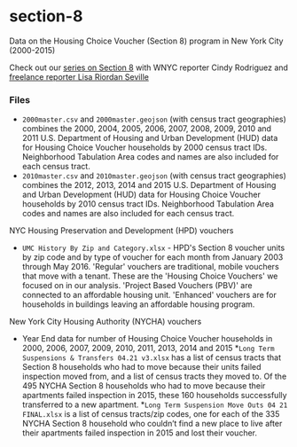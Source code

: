 # section-8
Data on the Housing Choice Voucher (Section 8) program in New York City (2000-2015)

Check out our [series on Section 8](http://www.wnyc.org/series/section-8/) with WNYC reporter Cindy Rodriguez and [freelance reporter Lisa Riordan Seville](http://www.nydailynews.com/authors?author=Lisa-Riordan-Seville)

### Files

* `2000master.csv` and `2000master.geojson` (with census tract geographies) combines the 2000, 2004, 2005, 2006, 2007, 2008, 2009, 2010 and 2011 U.S. Department of Housing and Urban Development (HUD) data for Housing Choice Voucher households by 2000 census tract IDs. Neighborhood Tabulation Area codes and names are also included for each census tract. 
* `2010master.csv` and `2010master.geojson` (with census tract geographies) combines the 2012, 2013, 2014 and 2015 U.S. Department of Housing and Urban Development (HUD) data for Housing Choice Voucher households by 2010 census tract IDs. Neighborhood Tabulation Area codes and names are also included for each census tract.

NYC Housing Preservation and Development (HPD) vouchers
* `UMC History By Zip and Category.xlsx` - HPD's Section 8 voucher units by zip code and by type of voucher for each month from January 2003 through May 2016. 'Regular' vouchers are traditional, mobile vouchers that move with a tenant. These are the 'Housing Choice Vouchers' we focused on in our analysis. 'Project Based Vouchers (PBV)' are connected to an affordable housing unit. 'Enhanced' vouchers are for households in buildings leaving an affordable housing program.

New York City Housing Authority (NYCHA) vouchers
* Year End data for number of Housing Choice Voucher households in 2000, 2006, 2007, 2009, 2010, 2011, 2013, 2014 and 2015
*`Long Term Suspensions & Transfers 04.21 v3.xlsx` has a list of census tracts that Section 8 households who had to move because their units failed inspection moved from, and a list of census tracts they moved to. Of the 495 NYCHA Section 8 households who had to move because their apartments failed inspection in 2015, these 160 households successfully transferred to a new apartment. 
*`Long Term Suspension Move Outs 04 21 FINAL.xlsx` is a list of census tracts/zip codes, one for each of the 335 NYCHA Section 8 household who couldn’t find a new place to live after their apartments failed inspection in 2015 and lost their voucher. 
